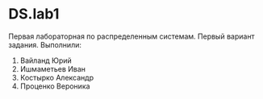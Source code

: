 # DS.lab1
Первая лабораторная по распределенным системам. Первый вариант задания.
Выполнили:
1. Вайланд Юрий
2. Ишмаметьев Иван
3. Костырко Александр
4. Проценко Вероника
